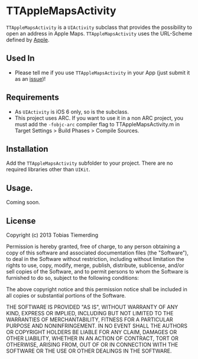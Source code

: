 # TTAppleMapsActivity

`TTAppleMapsActivity` is a `UIActivity` subclass that provides the possibility to open an address in Apple Maps. `TTAppleMapsActivity` uses the URL-Scheme defined by [Apple](http://developer.apple.com/library/ios/#featuredarticles/iPhoneURLScheme_Reference/Articles/MapLinks.html).

## Used In

- Please tell me if you use `TTAppleMapsActivity` in your App (just submit it as an [issue](https://github.com/honkmaster/TTAppleMapsActivity/issues))! 

## Requirements

- As `UIActivity` is iOS 6 only, so is the subclass.
- This project uses ARC. If you want to use it in a non ARC project, you must add the `-fobjc-arc` compiler flag to TTAppleMapsActivity.m in Target Settings > Build Phases > Compile Sources.

## Installation

Add the `TTAppleMapsActivity` subfolder to your project. There are no required libraries other than `UIKit`.

## Usage.

Coming soon.

## License

Copyright (c) 2013 Tobias Tiemerding

Permission is hereby granted, free of charge, to any person obtaining a copy of this software and associated documentation files (the "Software"), to deal in the Software without restriction, including without limitation the rights to use, copy, modify, merge, publish, distribute, sublicense, and/or sell copies of the Software, and to permit persons to whom the Software is furnished to do so, subject to the following conditions:

The above copyright notice and this permission notice shall be included in all copies or substantial portions of the Software.

THE SOFTWARE IS PROVIDED "AS IS", WITHOUT WARRANTY OF ANY KIND, EXPRESS OR IMPLIED, INCLUDING BUT NOT LIMITED TO THE WARRANTIES OF MERCHANTABILITY, FITNESS FOR A PARTICULAR PURPOSE AND NONINFRINGEMENT. IN NO EVENT SHALL THE AUTHORS OR COPYRIGHT HOLDERS BE LIABLE FOR ANY CLAIM, DAMAGES OR OTHER LIABILITY, WHETHER IN AN ACTION OF CONTRACT, TORT OR OTHERWISE, ARISING FROM, OUT OF OR IN CONNECTION WITH THE SOFTWARE OR THE USE OR OTHER DEALINGS IN THE SOFTWARE.

